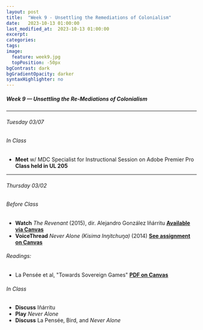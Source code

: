 ```yaml
---
layout: post
title:  "Week 9 - Unsettling the Remediations of Colonialism"
date:   2023-10-13 01:00:00
last_modified_at:  2023-10-13 01:00:00
excerpt: 
categories: 
tags: 
image:
  feature: week9.jpg
  topPosition: -50px
bgContrast: dark
bgGradientOpacity: darker
syntaxHighlighter: no
---
```

##### **Week 9 — Unsettling the Re-Mediations of Colonialism**

---

###### Tuesday 03/07

###### *In Class*
- **Meet** w/ MDC Specialist for Instructional Session on Adobe Premier Pro **Class held in UL 205** 

---

###### Thursday 03/02

###### *Before Class*
- **Watch** *The Revenant* (2015), dir. Alejandro González Iñárritu [**Available via Canvas**](https://uncch.instructure.com/courses/17305/discussion_topics/153513)
- **VoiceThread** *Never Alone (Kisima Inŋitchuŋa)* (2014) [**See assignment on Canvas**](https://uncch.instructure.com/courses/17305/assignments/189004)

###### Readings:

- La Pensée et al, "Towards Sovereign Games" [**PDF on Canvas**](https://uncch.instructure.com/courses/17305/files/folder/Readings?preview=2905194)

###### *In Class*
- **Discuss** Iñárritu
- **Play** *Never Alone*
- **Discuss** La Pensée, Bird, and *Never Alone*
